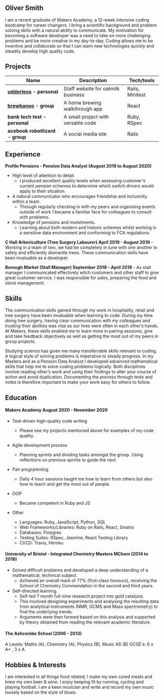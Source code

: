 ## Oliver Smith

I am a recent graduate of Makers Academy, a 12-week intensive coding bootcamp for career changers. I bring a scientific background and problem solving skills with a natural ability to communicate. My motivation for becoming a software developer was a need to take on more challenging problems and be more creative in my day-to-day. Coding allows me to be inventive and collaborate so that I can learn new technologies quickly and steadily develop high quality code.

## Projects

| Name                            | Description                        | Tech/tools        |
| ------------------------------- | ---------------------------------- | ----------------- |
| **[udderless](https://github.com/olliesmith3/udderless) - personal**        | Staff website for oatmilk business | Rails, Minitest   |
| **[brewkanoo](https://github.com/olliesmith3/brewkanoo) - group**           | A home brewing walkthrough app     | React             |
| **bank tech test - personal**   | A small project with versatile code| Ruby, RSpec       |
| **acebook robotlizard - group** | A social media site                | Rails             |

## Experience

**Profile Pensions - Pension Data Analyst (August 2019 to August 2020)**

- High level of attention to detail.
    - I produced excellent quality levels when assessing customer's current pension schemes to determine which switch drivers would apply to their situation.
- A natural communicator who encourages friendship and inclusivity within a team. 
    - Through regularly checking in with my peers and organising events outside of work I became a familiar face for colleagues to consult with     problems.
- Knowledge of pensions and investments.
    - Learning about both modern and historic schemes whilst working in a sensitive data environment and conforming to FCA regulations.  

**C Hall Arboriculture (Tree Surgery Labourer) April 2019 - August 2019**
    - Working in a team of two, we had be completely in tune with one another to safely and efficiently dismantle trees. These communication skills have been invaluable as a developer.
    
**Borough Market (Stall Manager) September 2018 - April 2019**
    - As stall manager I communicated effectively witch customers and other staff to give great customer service. I was responsible for sales, preparing the food and stock management.

## Skills

The communication skills gained through my work in hospitality, retail and tree surgery have been invaluable when learning to code. During my time doing tree surgery, having clear communication with my colleagues and trusting their abilities was vital as our lives were often in each other’s hands. At Makers, these skills enabled me to learn more in pairing sessions, give and take feedback objectively as well as getting the most out of my peers in group projects.

Studying science has given me many transferrable skills relevant to coding. A logical style of solving problems is imperative to steady progress. In my Masters and as a Pension Data Analyst I developed advanced mathematical skills that help me to solve coding problems logically. Both disciplines involve reading other’s work and using their findings to alter your course of action and avoid duplication. Documenting the process through tests and notes is therefore important to make your work easy for others to follow.

## Education

#### Makers Academy August 2020 - November 2020

- Test-driven high-quality code writing
    - Please see my projects mentioned above for examples of my code quality.
- Agile development process
    - Planning sprints and dividing tasks amongst the group. Using reflections on previous sprints to guide the next.
- Pair programming
    - Daily 4 hour sessions taught me how to learn from others but also how to teach and get the most out of people.
- OOP 
    - Became competent in Ruby and JS
    
- Other
    - Languages: Ruby, JavaScript, Python, SQL
    - Web Frameworks/Libraries: Ruby on Rails, React, Sinatra
    - Databases: Postgres
    - Testing Suites: RSpec, Jasmine, React Testing Library
    - CI/CD: Travis, Heroku

#### University of Bristol - Integrated Chemistry Masters MChem (2014 to 2018)

- Solved difficult problems and developed a deep understanding of a mathematical, technical subject. 
    - Achieved an overall mark of 77% (first-class honours), receiving the School of Chemistry Commendation in the second and third years.
- Self-directed learning. 
    - Self-led 7 month full-time research project into gold catalysis.
    - This involved designing experiments and analysing the resulting data from analytical instruments (NMR, GCMS and Mass spectrometry) to find the underlying trends. 
    - Arguments were then formed based on this analysis and supported by theory obtained from reading the relevant academic literature. 

#### The Ashcombe School (2006 - 2013)

A Levels: Maths (A), Chemistry (A), Physics (B), Music AS (B)
GCSE's: 6 x A* , 3 x A

## Hobbies & Interests

I am interested in all things food related; I make my own cured meats and brew my own beer & wine. I
enjoy keeping fit by running, cycling and playing football. I am a keen musician and write and
record my own music loosely based on the style of blues.

